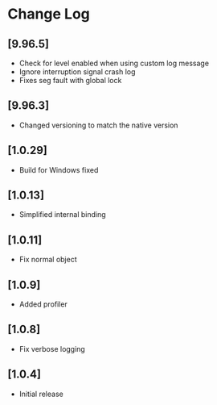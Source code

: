 # Change Log

## [9.96.5]
 - Check for level enabled when using custom log message
 - Ignore interruption signal crash log
 - Fixes seg fault with global lock

## [9.96.3]
 - Changed versioning to match the native version

## [1.0.29]
 - Build for Windows fixed
 
## [1.0.13]
 - Simplified internal binding

## [1.0.11]
 - Fix normal object

## [1.0.9]
 - Added profiler

## [1.0.8]
 - Fix verbose logging
 
## [1.0.4]
 - Initial release
